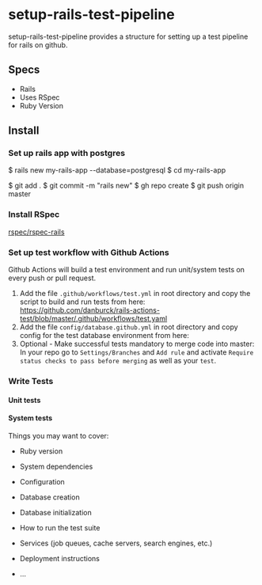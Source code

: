 # setup-rails-test-pipeline

setup-rails-test-pipeline provides a structure for setting up a test pipeline for rails on github.

## Specs
* Rails
* Uses RSpec
* Ruby Version


## Install
### Set up rails app with postgres
  $ rails new my-rails-app --database=postgresql
  $ cd my-rails-app

  $ git add .
  $ git commit -m "rails new"
  $ gh repo create
  $ git push origin master


### Install RSpec
  [rspec/rspec-rails](https://github.com/rspec/rspec-rails)

### Set up test workflow with Github Actions
Github Actions will build a test environment and run unit/system tests on every push or pull request.

1. Add the file `.github/workflows/test.yml` in root directory and copy the script to build and run tests from here: https://github.com/danburck/rails-actions-test/blob/master/.github/workflows/test.yaml
2. Add the file `config/database.github.yml` in root directory and copy config for the test database environment from here:
3. Optional - Make successful tests mandatory to merge code into master: In your repo go to `Settings/Branches` and `Add rule` and activate `Require status checks to pass before merging` as well as your `test`.


### Write Tests

#### Unit tests

#### System tests








Things you may want to cover:

* Ruby version

* System dependencies

* Configuration

* Database creation

* Database initialization

* How to run the test suite

* Services (job queues, cache servers, search engines, etc.)

* Deployment instructions

* ...
